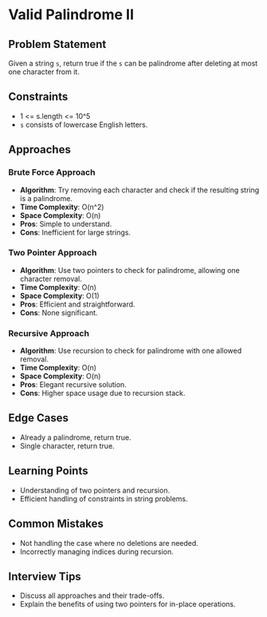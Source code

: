 # Valid Palindrome II

## Problem Statement
Given a string `s`, return true if the `s` can be palindrome after deleting at most one character from it.

## Constraints
- 1 <= s.length <= 10^5
- `s` consists of lowercase English letters.

## Approaches

### Brute Force Approach
- **Algorithm**: Try removing each character and check if the resulting string is a palindrome.
- **Time Complexity**: O(n^2)
- **Space Complexity**: O(n)
- **Pros**: Simple to understand.
- **Cons**: Inefficient for large strings.

### Two Pointer Approach
- **Algorithm**: Use two pointers to check for palindrome, allowing one character removal.
- **Time Complexity**: O(n)
- **Space Complexity**: O(1)
- **Pros**: Efficient and straightforward.
- **Cons**: None significant.

### Recursive Approach
- **Algorithm**: Use recursion to check for palindrome with one allowed removal.
- **Time Complexity**: O(n)
- **Space Complexity**: O(n)
- **Pros**: Elegant recursive solution.
- **Cons**: Higher space usage due to recursion stack.

## Edge Cases
- Already a palindrome, return true.
- Single character, return true.

## Learning Points
- Understanding of two pointers and recursion.
- Efficient handling of constraints in string problems.

## Common Mistakes
- Not handling the case where no deletions are needed.
- Incorrectly managing indices during recursion.

## Interview Tips
- Discuss all approaches and their trade-offs.
- Explain the benefits of using two pointers for in-place operations. 